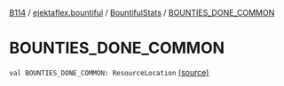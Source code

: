 [B114](../../index.md) / [ejektaflex.bountiful](../index.md) / [BountifulStats](index.md) / [BOUNTIES_DONE_COMMON](./-b-o-u-n-t-i-e-s_-d-o-n-e_-c-o-m-m-o-n.md)

# BOUNTIES_DONE_COMMON

`val BOUNTIES_DONE_COMMON: ResourceLocation` [(source)](https://github.com/ejektaflex/Bountiful/tree/develop/src/main/kotlin/ejektaflex/bountiful/BountifulStats.kt#L17)